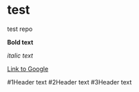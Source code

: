 # test
test repo

**Bold text**

*italic text*

[Link to Google](http://www.google.com)


#1Header text
#2Header text
#3Header text
